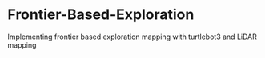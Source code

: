 # Frontier-Based-Exploration
Implementing frontier based exploration mapping with turtlebot3 and LiDAR mapping
